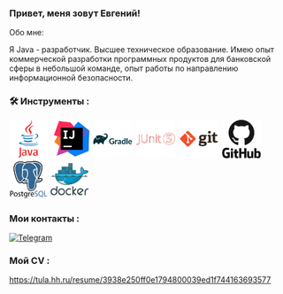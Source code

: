 ### Привет, меня зовут Евгений! 


Обо мне:

Я Java - разработчик. Высшее техническое образование. Имею опыт коммерческой разработки программных продуктов для банковской сферы в небольшой команде, опыт работы по направлению информационной безопасности. 

### :hammer_and_wrench: Инструменты :

<div>
  <img src="https://github.com/devicons/devicon/blob/master/icons/java/java-original-wordmark.svg" title="Java" alt="Java" width="70" height="70"/>&nbsp;
  <img src="https://github.com/devicons/devicon/blob/master/icons/intellij/intellij-original.svg" title="IntelliJ" alt="IntelliJ" width="70" height="70"/>
  <img src="https://github.com/devicons/devicon/blob/master/icons/gradle/gradle-original-wordmark.svg" title="Gradle" alt="Gradle" width="70" height="70"/>&nbsp;
  <img src="https://github.com/devicons/devicon/blob/master/icons/junit/junit-line-wordmark.svg" title="JUnit" alt="JUnit" width="70" height="70"/>&nbsp;
  <img src="https://github.com/devicons/devicon/blob/master/icons/git/git-original-wordmark.svg" title="Git" alt="Git" width="70" height="70"/>&nbsp;
  <img src="https://github.com/devicons/devicon/blob/master/icons/github/github-original-wordmark.svg" title="GitHub" alt="GitHub" width="70" height="70"/>
  <img src="https://github.com/devicons/devicon/blob/master/icons/postgresql/postgresql-original-wordmark.svg" title="PostgreSQL" alt="PostgreSQL" width="70" height="70"/>
  <img src="https://github.com/devicons/devicon/blob/master/icons/docker/docker-original-wordmark.svg" title="Docker" alt="Docker" width="70" height="70"/>
</div>

### Мои контакты :

<div id="socials">
<a href="https://t.me/e_chup"> <img src="https://img.shields.io/badge/Telegram-blue?style=for-the-badge&logo=telegram&logoColor=white" alt="Telegram"/> </a>
</div>

### Мой CV :

https://tula.hh.ru/resume/3938e250ff0e1794800039ed1f744163693577

